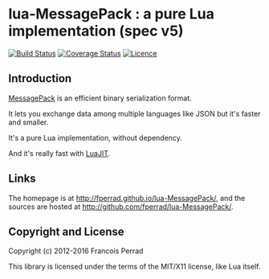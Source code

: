 lua-MessagePack : a pure Lua implementation (spec v5)
=====================================================

[![Build Status](https://travis-ci.org/fperrad/lua-MessagePack.png?branch=master)](https://travis-ci.org/fperrad/lua-MessagePack)
[![Coverage Status](https://coveralls.io/repos/fperrad/lua-MessagePack/badge.png?branch=master)](https://coveralls.io/r/fperrad/lua-MessagePack?branch=master)
[![Licence](http://img.shields.io/badge/Licence-MIT-brightgreen.svg)](COPYRIGHT)

Introduction
------------

[MessagePack](http://msgpack.org/) is an efficient binary serialization format.

It lets you exchange data among multiple languages like JSON but it's faster and smaller.

It's a pure Lua implementation, without dependency.

And it's really fast with [LuaJIT](http://luajit.org).

Links
-----

The homepage is at <http://fperrad.github.io/lua-MessagePack/>,
and the sources are hosted at <http://github.com/fperrad/lua-MessagePack/>.

Copyright and License
---------------------

Copyright (c) 2012-2016 Francois Perrad

This library is licensed under the terms of the MIT/X11 license, like Lua itself.

